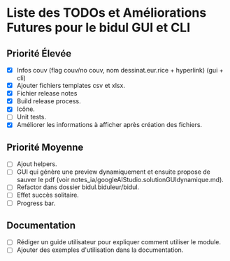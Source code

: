 # Liste des TODOs et Améliorations Futures pour le bidul GUI et CLI

## Priorité Élevée
- [x] Infos couv (flag couv/no couv, nom dessinat.eur.rice + hyperlink) (gui + cli)
- [x] Ajouter fichiers templates csv et xlsx.
- [x] Fichier release notes
- [x] Build release process.
- [x] Icône.
- [ ] Unit tests.
- [x] Améliorer les informations à afficher après création des fichiers.

## Priorité Moyenne
- [ ] Ajout helpers.
- [ ] GUI qui génère une preview dynamiquement et ensuite propose de sauver le pdf (voir notes_ia/googleAIStudio.solutionGUIdynamique.md).
- [ ] Refactor dans dossier bidul.biduleur/bidul.
- [ ] Effet succès solitaire.
- [ ] Progress bar.

## Documentation
- [ ] Rédiger un guide utilisateur pour expliquer comment utiliser le module.
- [ ] Ajouter des exemples d'utilisation dans la documentation.